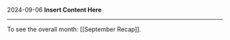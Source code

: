 2024-09-06
__Insert Content Here__
_______________________
To see the overall month: [[September Recap]].